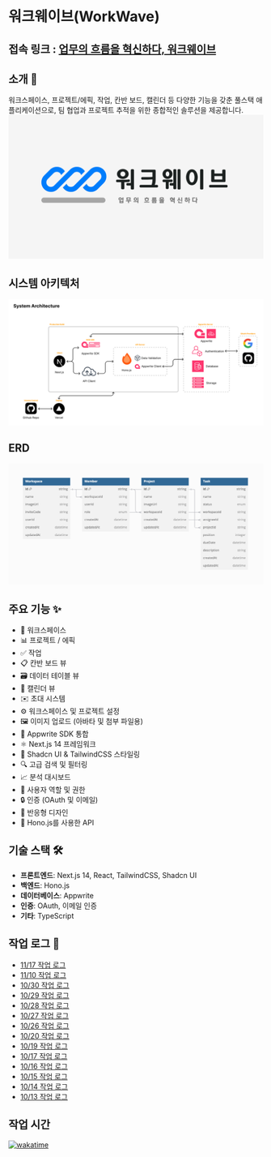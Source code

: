 # 워크웨이브(WorkWave)

## 접속 링크 : [업무의 흐름을 혁신하다, 워크웨이브](https://myworkwave.vercel.app)

## 소개 👋

워크스페이스, 프로젝트/에픽, 작업, 칸반 보드, 캘린더 등 다양한 기능을 갖춘 풀스택 애플리케이션으로, 팀 협업과 프로젝트 추적을 위한 종합적인 솔루션을 제공합니다.
![workwave-logo](./public/thumbnail.png)

## 시스템 아키텍처

![workwave-architecture](./public/architecture.png)

## ERD

![workwave-erd](./public/erd.png)

## 주요 기능 ✨

- 🏢 워크스페이스
- 📊 프로젝트 / 에픽
- ✅ 작업
- 📋 칸반 보드 뷰
- 🗃️ 데이터 테이블 뷰
- 📅 캘린더 뷰
- ✉️ 초대 시스템
- ⚙️ 워크스페이스 및 프로젝트 설정
- 🖼️ 이미지 업로드 (아바타 및 첨부 파일용)
- 🔌 Appwrite SDK 통합
- ⚛️ Next.js 14 프레임워크
- 🎨 Shadcn UI & TailwindCSS 스타일링
- 🔍 고급 검색 및 필터링
- 📈 분석 대시보드
- 👥 사용자 역할 및 권한
- 🔒 인증 (OAuth 및 이메일)
- 📱 반응형 디자인
- 🚀 Hono.js를 사용한 API

## 기술 스택 🛠️

- **프론트엔드**: Next.js 14, React, TailwindCSS, Shadcn UI
- **백엔드**: Hono.js
- **데이터베이스**: Appwrite
- **인증**: OAuth, 이메일 인증
- **기타**: TypeScript

## 작업 로그 📝

- [11/17 작업 로그](./work-log/11-17.md)
- [11/10 작업 로그](./work-log/11-10.md)
- [10/30 작업 로그](./work-log/10-30.md)
- [10/29 작업 로그](./work-log/10-29.md)
- [10/28 작업 로그](./work-log/10-28.md)
- [10/27 작업 로그](./work-log/10-27.md)
- [10/26 작업 로그](./work-log/10-26.md)
- [10/20 작업 로그](./work-log/10-20.md)
- [10/19 작업 로그](./work-log/10-19.md)
- [10/17 작업 로그](./work-log/10-17.md)
- [10/16 작업 로그](./work-log/10-16.md)
- [10/15 작업 로그](./work-log/10-15.md)
- [10/14 작업 로그](./work-log/10-14.md)
- [10/13 작업 로그](./work-log/10-13.md)

## 작업 시간

[![wakatime](https://wakatime.com/badge/user/1f753ff3-5e97-44ed-852f-09e101f9b983.svg)](https://wakatime.com/@1f753ff3-5e97-44ed-852f-09e101f9b983)
